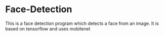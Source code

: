 # Face-Detection
This is a face detection program which detects a face from an image. It is based on tensorflow and uses mobilenet
